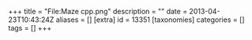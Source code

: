 +++
title = "File:Maze cpp.png"
description = ""
date = 2013-04-23T10:43:24Z
aliases = []
[extra]
id = 13351
[taxonomies]
categories = []
tags = []
+++


